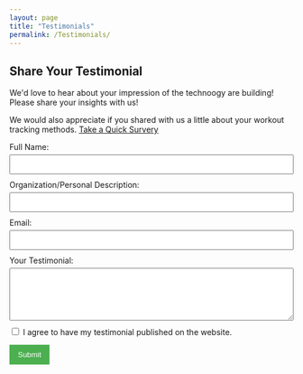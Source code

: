 ```yaml
---
layout: page
title: "Testimonials"
permalink: /Testimonials/
---
```


## Share Your Testimonial

We'd love to hear about your impression of the technoogy are building! Please share your insights with us!

We would also appreciate if you shared with us a little about your workout tracking methods. [Take a Quick Survery](/Quick-Survey)

<form id="testimonial-form" action="https://formsubmit.co/ravi@trax.fitness" method="POST" style="width: 100%; max-width: 600px; margin: auto;">
  
  <div style="margin-bottom: 10px;">
    <label for="name" style="display: block; margin-bottom: 5px;">Full Name:</label>
    <input type="text" id="name" name="name" required style="width: 100%; padding: 8px;" />
  </div>
  
  <div style="margin-bottom: 10px;">
    <label for="description" style="display: block; margin-bottom: 5px;">Organization/Personal Description:</label>
    <input type="text" id="description" name="description" required style="width: 100%; padding: 8px;" />
  </div>
  
  <div style="margin-bottom: 10px;">
    <label for="email" style="display: block; margin-bottom: 5px;">Email:</label>
    <input type="email" id="email" name="email" required style="width: 100%; padding: 8px;" />
  </div>
  
  <div style="margin-bottom: 10px;">
    <label for="testimonial" style="display: block; margin-bottom: 5px;">Your Testimonial:</label>
    <textarea id="testimonial" name="testimonial" rows="5" required style="width: 100%; padding: 8px;"></textarea>
  </div>

  <!-- Publish Permission Checkbox -->
  <div style="margin-bottom: 10px;">
    <input type="checkbox" id="publish_permission" name="publish_permission" required />
    <label for="publish_permission">I agree to have my testimonial published on the website.</label>
  </div>
  <!-- Next to thank you page-->
  <input type="hidden" name="_next" value="/Thanks">
  <!-- Hidden reCAPTCHA token field -->
  <input type="hidden" name="recaptcha_response" id="recaptchaResponse">

  <button type="submit" style="padding: 10px 15px; background-color: #4CAF50; color: white; border: none; cursor: pointer;">Submit</button>
</form>

<!-- Google reCAPTCHA v3 Script -->
<script src="https://www.google.com/recaptcha/api.js?render=6LcV31EqAAAAAJNUKNpNG8rnufwfm5R5rhdGalxU"></script>

<script>
  grecaptcha.ready(function() {
    grecaptcha.execute('6LcV31EqAAAAAJNUKNpNG8rnufwfm5R5rhdGalxU', {action: 'submit'}).then(function(token) {
      // Add the token to the hidden input field
      document.getElementById('recaptchaResponse').value = token;
    });
  });
</script>
